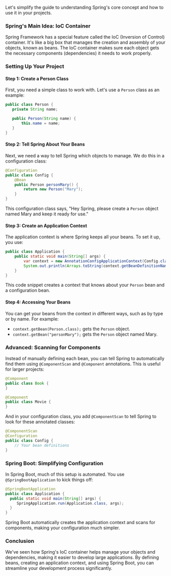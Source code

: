 Let's simplify the guide to understanding Spring's core concept and how to use it in your projects.

### Spring's Main Idea: IoC Container

Spring Framework has a special feature called the IoC (Inversion of Control) container. It's like a big box that manages the creation and assembly of your objects, known as beans. The IoC container makes sure each object gets the necessary components (dependencies) it needs to work properly.

### Setting Up Your Project

#### Step 1: Create a Person Class
First, you need a simple class to work with. Let's use a `Person` class as an example:

```java
public class Person {
   private String name;

   public Person(String name) {
       this.name = name;
   }
}
```

#### Step 2: Tell Spring About Your Beans
Next, we need a way to tell Spring which objects to manage. We do this in a configuration class:

```java
@Configuration
public class Config {
    @Bean
    public Person personMary() {
        return new Person("Mary");
    }
}
```
This configuration class says, "Hey Spring, please create a `Person` object named Mary and keep it ready for use."

#### Step 3: Create an Application Context
The application context is where Spring keeps all your beans. To set it up, you use:

```java
public class Application {
    public static void main(String[] args) {
        var context = new AnnotationConfigApplicationContext(Config.class);
        System.out.println(Arrays.toString(context.getBeanDefinitionNames()));
    }
}
```
This code snippet creates a context that knows about your `Person` bean and a configuration bean.

#### Step 4: Accessing Your Beans
You can get your beans from the context in different ways, such as by type or by name. For example:

- `context.getBean(Person.class);` gets the `Person` object.
- `context.getBean("personMary");` gets the `Person` object named Mary.

### Advanced: Scanning for Components

Instead of manually defining each bean, you can tell Spring to automatically find them using `@ComponentScan` and `@Component` annotations. This is useful for larger projects:

```java
@Component
public class Book {
}

@Component
public class Movie {
}
```
And in your configuration class, you add `@ComponentScan` to tell Spring to look for these annotated classes:

```java
@ComponentScan
@Configuration
public class Config {
    // Your bean definitions
}
```

### Spring Boot: Simplifying Configuration

In Spring Boot, much of this setup is automated. You use `@SpringBootApplication` to kick things off:

```java
@SpringBootApplication
public class Application {
  public static void main(String[] args) {
     SpringApplication.run(Application.class, args);
  }
}
```
Spring Boot automatically creates the application context and scans for components, making your configuration much simpler.

### Conclusion

We've seen how Spring's IoC container helps manage your objects and dependencies, making it easier to develop large applications. By defining beans, creating an application context, and using Spring Boot, you can streamline your development process significantly.